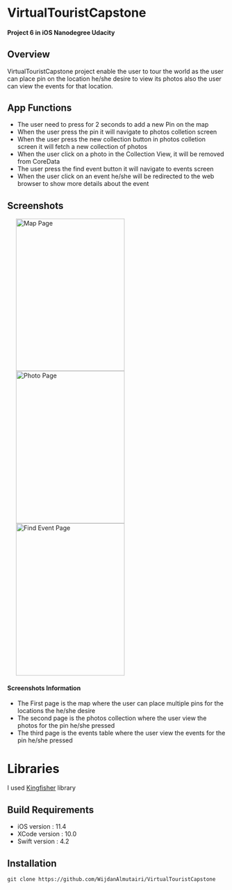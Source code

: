 # VirtualTouristCapstone

#### Project 6 in iOS Nanodegree Udacity

## Overview

   VirtualTouristCapstone project enable the user to tour the world as the user can place pin on the location he/she desire
   to view its photos also the user can view the events for that location.
   
   
## App Functions 
   <ul>
        <li>The user need to press for 2 seconds to add a new Pin on the map </li>
        <li>When the user press the pin it will navigate to photos colletion screen </li>
        <li>When the user press the new collection button in photos colletion screen it will fetch a new collection of          photos  </li>
        <li>When the user click on a photo in the Collection View, it will be removed from CoreData</li>
        <li>The user press the find event button it will navigate to events screen </li>
        <li>When the user click on an event he/she will be redirected to the web browser to show more details about the event   </li>
    </ul> 


## Screenshots 

<p float="left">
     <img  title="Map Page" src="https://drive.google.com/uc?id=1m6dmMHB1Hi3_BGUXozuiYMyrUIrgrBr2" width="250" height="350" hspace="20" />  
  <img title="Photo Page" src="https://drive.google.com/uc?id=1Ax4e8IWN7DWGD96Y4Q-nWRH1WbGhsGNA" width="250" height="350" hspace="20" />
  <img title="Find Event Page" src="https://drive.google.com/uc?id=1lIpSsHVUdWn-wacFIWCN_hTagEA6JXAu" width="250" height="350" hspace="20" />
</p>

   #### Screenshots Information
   <ul>
        <li>The First page is the map where the user can place multiple pins for the locations the he/she desire </li>
        <li>The second page is the photos collection where the user view the photos for the pin he/she pressed </li>
        <li>The third page is the events table where the user view the events for the pin he/she pressed</li>
    </ul> 

# Libraries

I used [Kingfisher](https://github.com/onevcat/Kingfisher) library

## Build Requirements

<ul>
  <li>iOS version : 11.4</li>
  <li>XCode version : 10.0</li>
  <li>Swift version : 4.2 </li>
</ul> 


## Installation

`git clone https://github.com/WijdanAlmutairi/VirtualTouristCapstone`
